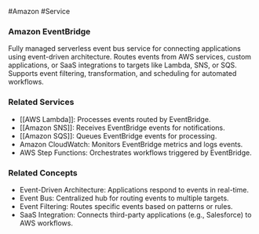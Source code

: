 #Amazon #Service 
### Amazon EventBridge

Fully managed serverless event bus service for connecting applications using event-driven architecture. Routes events from AWS services, custom applications, or SaaS integrations to targets like Lambda, SNS, or SQS. Supports event filtering, transformation, and scheduling for automated workflows.

### Related Services

- [[AWS Lambda]]: Processes events routed by EventBridge.
- [[Amazon SNS]]: Receives EventBridge events for notifications.
- [[Amazon SQS]]: Queues EventBridge events for processing.
- Amazon CloudWatch: Monitors EventBridge metrics and logs events.
- AWS Step Functions: Orchestrates workflows triggered by EventBridge.

### Related Concepts

- Event-Driven Architecture: Applications respond to events in real-time.
- Event Bus: Centralized hub for routing events to multiple targets.
- Event Filtering: Routes specific events based on patterns or rules.
- SaaS Integration: Connects third-party applications (e.g., Salesforce) to AWS workflows.